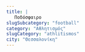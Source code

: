 ```yaml
---
title: |
   Ποδόσφαιρο
slugSubcategory: "football"
category: "Αθλητισμός"
slugCategory: "athlitismos"
city: "Θεσσαλονίκη"
---
```


